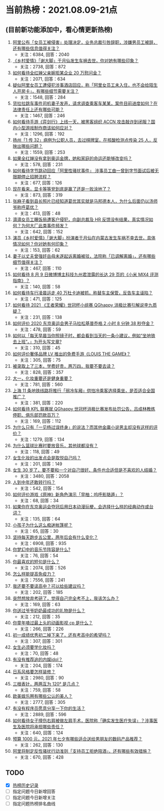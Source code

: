 # 当前热榜：2021.08.09-21点
## (目前新功能添加中，看心情更新热榜)
1. [阿里公布「女员工被侵害」处理决定，业务总裁引咎辞职，涉嫌男员工被辞，还有哪些信息值得关注？](https://www.zhihu.com/question/478321920)
    * 关注：6384, 回答：2040
2. [《乡村爱情》「谢大脚」于月仙发生车祸去世，你对她有哪些印象？](https://www.zhihu.com/question/478406328)
    * 关注：2738, 回答：872
3. [如何看待全红婵父亲婉拒某企业 20 万慰问金？](https://www.zhihu.com/question/477953261)
    * 关注：2071, 回答：634
4. [疑似阿里女员工遭侵犯涉事酒店回应，称「阿里女员工未入住，也不会给陌生人开房卡」，有哪些细节需要关注？](https://www.zhihu.com/question/478385767)
    * 关注：1548, 回答：284
5. [货拉拉跳车事件司机妻子发声，请求调查乘客车某某，案件目前进度如何？在法律责任上还有哪些可能？](https://www.zhihu.com/question/478170030)
    * 关注：1467, 回答：246
6. [如何看待手游《弈剑行》上线一天，被黑客组织 ACCN 攻击敲诈到闭服？国内小型游戏制作商该如何应对？](https://www.zhihu.com/question/477964555)
    * 关注：1296, 回答：192
7. [扬州「1 传 32」病例为公职人员，去过棋牌室，在核酸检测点传染 25 人，反映出哪些问题？](https://www.zhihu.com/question/478269751)
    * 关注：1559, 回答：253
8. [如果全红婵没有拿到奥运金牌，她和家庭的命运还能够改变吗？](https://www.zhihu.com/question/478200454)
    * 关注：578, 回答：231
9. [如何看待字节跳动回应「阿里性骚扰事件」 涉事员工曲一曾到字节面试后被无限期停止招聘流程？](https://www.zhihu.com/question/478418315)
    * 关注：677, 回答：126
10. [现在看来，显卡等等党到底是赢了还是一败涂地了？](https://www.zhihu.com/question/476894206)
    * 关注：873, 回答：319
11. [张麻子看到县长照片已经知道葛优其实就是马邦德本人，为什么后面仍以汤师爷称呼葛优？](https://www.zhihu.com/question/471388349)
    * 关注：413, 回答：48
12. [滴滴女员工曝饭局遭客户侵犯，向副总裁及 HR 反馈没有结果，真实情况如何？为何大厂此类事件频发？](https://www.zhihu.com/question/478348774)
    * 关注：642, 回答：152
13. [演员《乡村爱情》「谢大脚」扮演者于月仙在内蒙古发生车祸不幸去世，具体情况如何？你对她有何印象？](https://www.zhihu.com/question/478408816)
    * 关注：153, 回答：62
14. [妻子以丈夫曾强奸岳母未遂起诉离婚被驳，法院称「已调解离婚」，还有哪些细节值得关注？](https://www.zhihu.com/question/477782616)
    * 关注：467, 回答：110
15. [如何看待 8 月 9 日微博博主科技九州君泄露的长达 29 页的《小米 MIX4 评测指南》？](https://www.zhihu.com/question/478401959)
    * 关注：140, 回答：58
16. [如何看待车行凌晨运走 40 万杜卡迪被抓，称替车主保管，反告车主诬陷？](https://www.zhihu.com/question/477988992)
    * 关注：471, 回答：125
17. [如何看待 2021 《王者荣耀》世冠杯小组赛 QGhappy 消极比赛引解说李九质疑？](https://www.zhihu.com/question/478252451)
    * 关注：231, 回答：138
18. [如何评价 2020 东京奥运会男子马拉松基普乔格 2 小时 8 分钟 38 秒夺金？](https://www.zhihu.com/question/478130962)
    * 关注：478, 回答：59
19. [如何以「每天早晨当你照镜子时，都会看到当天的一条小建议，例如“坐地铁去上班”。」为开头写文章?](https://www.zhihu.com/question/477856579)
    * 关注：310, 回答：45
20. [如何评价奢侈品牌 LV 推出的免费手游《LOUIS THE GAME》？](https://www.zhihu.com/question/477530456)
    * 关注：305, 回答：75
21. [被录取上了三本，学费好贵，两万四，我要不要去读？](https://www.zhihu.com/question/419727454)
    * 关注：828, 回答：357
22. [大一，化妆重要还是健身重要？](https://www.zhihu.com/question/477564133)
    * 关注：781, 回答：560
23. [上海 11 条地铁线路将推行「弱冷车厢」供怕冷乘客选择乘坐，是否适合全国推广？](https://www.zhihu.com/question/477760578)
    * 关注：381, 回答：220
24. [如何看待 KPL 联赛就 QGhappy 世冠杯消极比赛发布处罚公告，吕成林教练停职、俱乐部罚款百万？](https://www.zhihu.com/question/478497689)
    * 关注：169, 回答：112
25. [为什么只有「一见杨过误终身」的说法？而其他金庸小说男主却没有这样的评价？](https://www.zhihu.com/question/20609051)
    * 关注：1279, 回答：134
26. [为什么篮球比赛时要放音乐，其他球都没有？](https://www.zhihu.com/question/20645773)
    * 关注：118, 回答：49
27. [女生化妆的出发点会是取悦自己吗？](https://www.zhihu.com/question/477564150)
    * 关注：201, 回答：149
28. [女生 30 岁了，要不要和一个对自己很好、条件也合适但是不喜欢的人结婚？](https://www.zhihu.com/question/463821091)
    * 关注：3480, 回答：2058
29. [人到中年还敢转行吗？](https://www.zhihu.com/question/436086680)
    * 关注：542, 回答：154
30. [如何评价游戏《原神》新角色演示「早柚：呜呼影貉遁」？](https://www.zhihu.com/question/478047958)
    * 关注：68, 回答：34
31. [如果你在东京奥运会夺冠后用日本动漫玩梗，会选择什么样的经典动作或台词？](https://www.zhihu.com/question/477964554)
    * 关注：135, 回答：64
32. [小孩子为什么这么痴迷帐篷呢？](https://www.zhihu.com/question/39266680)
    * 关注：65, 回答：30
33. [坚持每天跑步五公里，两年后会有什么变化？](https://www.zhihu.com/question/418315082)
    * 关注：6908, 回答：935
34. [你梦幻中的音乐节阵容是什么?](https://www.zhihu.com/question/478128834)
    * 关注：76, 回答：54
35. [你最喜欢的短句是什么？](https://www.zhihu.com/question/426690828)
    * 关注：2074, 回答：526
36. [怎么样能提高免疫力？](https://www.zhihu.com/question/19834799)
    * 关注：7556, 回答：241
37. [我还要不要读高中？可以给些建议吗？](https://www.zhihu.com/question/478344835)
    * 关注：202, 回答：185
38. [突然想放弃考研了，觉得自己完全考不上，我该怎么办？](https://www.zhihu.com/question/478339933)
    * 关注：169, 回答：63
39. [你送过爷爷奶奶最成功的礼物是什么？](https://www.zhihu.com/question/53246178)
    * 关注：212, 回答：35
40. [你童年嗑过最上头的动画影视 cp 是什么？](https://www.zhihu.com/question/433330553)
    * 关注：266, 回答：226
41. [初一成绩优秀初二掉下来了，还有考高中的希望吗？](https://www.zhihu.com/question/476698768)
    * 关注：307, 回答：301
42. [女生必须要学化妆吗？](https://www.zhihu.com/question/477564094)
    * 关注：70, 回答：48
43. [有没有推荐追的内娱idol？](https://www.zhihu.com/question/477284054)
    * 关注：204, 回答：174
44. [日系风格要怎样装修？](https://www.zhihu.com/question/39548517)
    * 关注：2980, 回答：90
45. [三根表针，两两互为 120° 是几点？](https://www.zhihu.com/question/351130108)
    * 关注：759, 回答：58
46. [欧美娱乐圈有哪些公认的美人？](https://www.zhihu.com/question/267116569)
    * 关注：2777, 回答：305
47. [有没有程序员愿意分享一下你的生活？](https://www.zhihu.com/question/426897186)
    * 关注：2889, 回答：596
48. [如何看待女子撞伤右肩被做左肩手术，医院称「确实发生医疗失误」？涉事医生及医院将承担哪些责任？](https://www.zhihu.com/question/477925994)
    * 关注：640, 回答：124
49. [预算 1000 元，2021 年七夕有哪些适合送给男朋友的数码产品推荐？](https://www.zhihu.com/question/475269484)
    * 关注：262, 回答：130
50. [阿里将制定反性骚扰行动准则「支持员工拒绝陪酒」，还有哪些有效措施？](https://www.zhihu.com/question/478385809)
    * 关注：670, 回答：428
## TODO
* [x] [热榜历史记录](hot_history/AllHot.md)
* [ ] 指定问题今日新增回答
* [ ] 指定问题今日新增关注
* [ ] 指定问题热榜排名曲线
